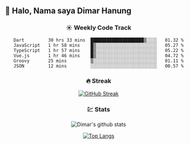 ## 👋 Halo, Nama saya **Dimar Hanung**

<center>

### :sunny: Weekly Code Track
<!--START_SECTION:waka-->

```text
Dart         30 hrs 33 mins  ████████████████████▒░░░░   81.32 %
JavaScript   1 hr 58 mins    █▒░░░░░░░░░░░░░░░░░░░░░░░   05.27 %
TypeScript   1 hr 57 mins    █▒░░░░░░░░░░░░░░░░░░░░░░░   05.22 %
Vue.js       1 hr 46 mins    █▒░░░░░░░░░░░░░░░░░░░░░░░   04.72 %
Groovy       25 mins         ▒░░░░░░░░░░░░░░░░░░░░░░░░   01.11 %
JSON         12 mins         ░░░░░░░░░░░░░░░░░░░░░░░░░   00.57 %
```

<!--END_SECTION:waka-->

### :fire: Streak

[![GitHub Streak](http://github-readme-streak-stats.herokuapp.com?user=dimar-hanung)](https://git.io/streak-stats)

### :chart: Stats

![Dimar's github stats](https://github-readme-stats.vercel.app/api?username=dimar-hanung&show_icons=true&theme=vue)

[![Top Langs](https://github-readme-stats.vercel.app/api/top-langs/?username=dimar-hanung)](#)

</center>
